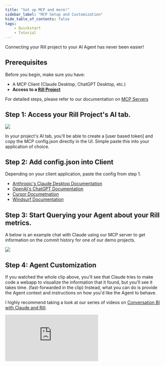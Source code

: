 ```yaml
---
title: "Set up MCP and more!"
sidebar_label: "MCP Setup and Customization"
hide_table_of_contents: false
tags:
    - Quickstart
    - Tutorial
---
```


Connecting your Rill project to your AI Agent has never been easier! 

## Prerequisites

Before you begin, make sure you have:

- A MCP Client (Claude Desktop, ChatGPT Desktop, etc.)
- **Access to a [Rill Project](https://ui.rilldata.com/)** 

For detailed steps, please refer to our documentation on [MCP Servers](/explore/mcp)

## Step 1: Access your Rill Project's AI tab.

<img src='/img/explore/mcp/project-ai.png' class='rounded-gif'/>
<br />

In your project's AI tab, you'll be able to create a [user based token] and copy the MCP config.json directly in the UI. Simple paste this into your application of choice.



## Step 2: Add config.json into Client 
Depending on your client application, paste the config from step 1.

- [Anthropic's Claude Desktop Documentation](https://modelcontextprotocol.io/quickstart/user)
- [OpenAI's ChatGPT Documentation](https://platform.openai.com/docs/guides/tools-remote-mcp#page-top)
- [Cursor Documetnation](https://docs.cursor.com/context/model-context-protocol)
- [Windsurf Documentation](https://docs.windsurf.com/windsurf/cascade/mcp)



## Step 3: Start Querying your Agent about your Rill metrics.

A below is an example chat with Claude using our MCP server to get information on the commit history for one of our demo projects.

<img src='/img/explore/mcp/mcp-main.gif' class='rounded-gif'/>
<br />



## Step 4: Agent Customization
If you watched the whole clip above, you'll see that Claude tries to make code a webapp to visualize the information that it found, but you'll see it takes time. (fast-forwarded in the clip) Instead, what you can do is provide the Agent context and instructions on how you'd like the Agent to behave. 

I highly recommend taking a look at our series of videos on [Conversation BI with Claude and Rill](https://www.youtube.com/playlist?list=PL_ZoDsg2yFKjSeetRNHbdI4GzmVn-XbBT
).

<div style={{ 
  position: "relative", 
  width: "100%", 
  paddingTop: "56.25%", 
  borderRadius: "15px",  /* Softer corners */
  boxShadow: "0px 4px 15px rgba(0, 0, 0, 0.2)"  /* Shadow effect */
}}>
  <iframe credentialless="true"
    src="https://www.youtube.com/embed/3xBCOY6rnsM?si=uvhUe11-at9c5bUh"
    frameBorder="0"
    allow="accelerometer; autoplay; clipboard-write; encrypted-media; gyroscope; picture-in-picture; web-share"
    allowFullScreen
    style={{
      position: "absolute",
      top: 0,
      left: 0,
      width: "100%",
      height: "100%",
      borderRadius: "10px", 
    }}
  ></iframe>
</div>
